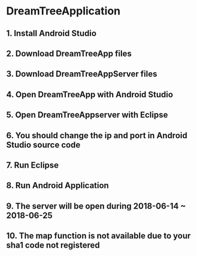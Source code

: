 # DreamTreeApplication

## 1. Install Android Studio

## 2. Download DreamTreeApp files

## 3. Download DreamTreeAppServer files

## 4. Open DreamTreeApp with Android Studio

## 5. Open DreamTreeAppserver with Eclipse

## 6. You should change the ip and port in Android Studio source code

## 7. Run Eclipse

## 8. Run Android Application

## 9. The server will be open during 2018-06-14 ~ 2018-06-25

## 10. The map function is not available due to your sha1 code not registered
